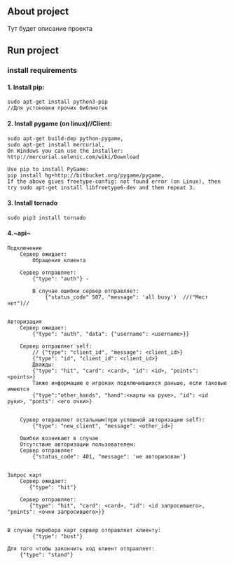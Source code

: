 ## About project
Тут будет описание проекта
## Run project
### install requirements
#### 1. Install pip:
    sudo apt-get install python3-pip
    //Для устоновки прочих библиотек

#### 2. Install pygame (on linux)//Client:
    sudo apt-get build-dep python-pygame,
    sudo apt-get install mercurial,
    On Windows you can use the installer: http://mercurial.selenic.com/wiki/Download
    
    Use pip to install PyGame:
    pip install hg+http://bitbucket.org/pygame/pygame,
    If the above gives freetype-config: not found error (on Linux), then try sudo apt-get install libfreetype6-dev and then repeat 3.

#### 3. Install tornado
    sudo pip3 install tornado
    
#### 4.~api~
    Подключение
        Сервер ожидает:
            Обращения клиента
    
        Сервер отправляет:
            {"type": "auth"} -
    
            В случае ошибки сервер отправляет:
                {"status_code" 507, "message": 'all busy')  //("Мест нет")//


    Авторизация
        Сервер ожидает:
            {"type": "auth", "data": {"username": <username>}}
    
        Сервер отправляет self:
            // {"type": "client_id", "message": <client_id>}
            {"type": "id", "client_id": <client_id>}
            Дважды:
            {"type": "hit", "card": <card>, "id": <id>, "points": <points>}
            Также информацию о игроках подключившихся раньше, если таковые имеются
            {"type":"other_hands", "hand":<карты на руке>, "id": <id руки>, "ponts": <его очки>}

    
        Сурвер отвравляет остальным(при успешной авторизации self):
            {"type": "new_client", "message": <other_id>}
    
        Ошибки возникают в случае
        Отсутствие авторизации пользователем:
        Сервер отправляет
            {"status_code": 401, "message": 'не авторизован'}
     
            
    Запрос карт 
        Сервер ожидает:
           {"type": "hit"}
           
        Сервер отправляет:
           {"type": "hit", "card": <card>, "id": <id запросившего>, "points": <очки запросившего>}}
           
           
    В случае перебора карт сервер отправляет клиенту:
            {"type": "bust"}

    Для того чтобы закончить ход клиент отправляет:
        {"type": "stand"}